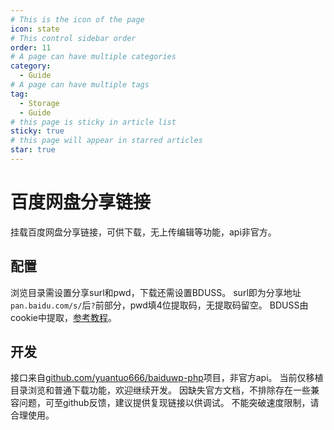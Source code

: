 ```yaml
---
# This is the icon of the page
icon: state
# This control sidebar order
order: 11
# A page can have multiple categories
category:
  - Guide
# A page can have multiple tags
tag:
  - Storage
  - Guide
# this page is sticky in article list
sticky: true
# this page will appear in starred articles
star: true
---
```


# 百度网盘分享链接

挂载百度网盘分享链接，可供下载，无上传编辑等功能，api非官方。

## 配置

浏览目录需设置分享surl和pwd，下载还需设置BDUSS。
surl即为分享地址`pan.baidu.com/s/`后`?`前部分，pwd填4位提取码，无提取码留空。
BDUSS由cookie中提取，[参考教程](https://blog.imwcr.cn/2022/11/24/%e5%a6%82%e4%bd%95%e6%8a%93%e5%8c%85%e8%8e%b7%e5%8f%96%e7%99%be%e5%ba%a6%e7%bd%91%e7%9b%98%e7%bd%91%e9%a1%b5%e7%89%88%e5%ae%8c%e6%95%b4-cookie/)。

## 开发

接口来自[github.com/yuantuo666/baiduwp-php](https://github.com/yuantuo666/baiduwp-php)项目，非官方api。
当前仅移植目录浏览和普通下载功能，欢迎继续开发。
因缺失官方文档，不排除存在一些兼容问题，可至github反馈，建议提供复现链接以供调试。
不能突破速度限制，请合理使用。
